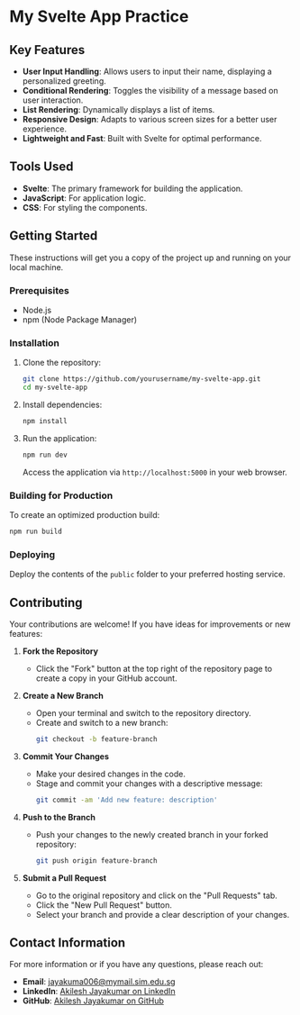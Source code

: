 # My Svelte App Practice

## Key Features

- **User Input Handling**: Allows users to input their name, displaying a personalized greeting.
- **Conditional Rendering**: Toggles the visibility of a message based on user interaction.
- **List Rendering**: Dynamically displays a list of items.
- **Responsive Design**: Adapts to various screen sizes for a better user experience.
- **Lightweight and Fast**: Built with Svelte for optimal performance.

## Tools Used

- **Svelte**: The primary framework for building the application.
- **JavaScript**: For application logic.
- **CSS**: For styling the components.

## Getting Started

These instructions will get you a copy of the project up and running on your local machine.

### Prerequisites

- Node.js
- npm (Node Package Manager)

### Installation

1. Clone the repository:
   ```bash
   git clone https://github.com/yourusername/my-svelte-app.git
   cd my-svelte-app
   ```

2. Install dependencies:
   ```bash
   npm install
   ```

3. Run the application:
   ```bash
   npm run dev
   ```
   Access the application via `http://localhost:5000` in your web browser.

### Building for Production

To create an optimized production build:

```bash
npm run build
```

### Deploying

Deploy the contents of the `public` folder to your preferred hosting service.

## Contributing

Your contributions are welcome! If you have ideas for improvements or new features:

1. **Fork the Repository**
   - Click the "Fork" button at the top right of the repository page to create a copy in your GitHub account.

2. **Create a New Branch**
   - Open your terminal and switch to the repository directory.
   - Create and switch to a new branch:
     ```bash
     git checkout -b feature-branch
     ```

3. **Commit Your Changes**
   - Make your desired changes in the code.
   - Stage and commit your changes with a descriptive message:
     ```bash
     git commit -am 'Add new feature: description'
     ```

4. **Push to the Branch**
   - Push your changes to the newly created branch in your forked repository:
     ```bash
     git push origin feature-branch
     ```

5. **Submit a Pull Request**
   - Go to the original repository and click on the "Pull Requests" tab.
   - Click the "New Pull Request" button.
   - Select your branch and provide a clear description of your changes.

## Contact Information

For more information or if you have any questions, please reach out:

- **Email**: [jayakuma006@mymail.sim.edu.sg](mailto:jayakuma006@mymail.sim.edu.sg)
- **LinkedIn**: [Akilesh Jayakumar on LinkedIn](https://www.linkedin.com/in/akileshjayakumar/)
- **GitHub**: [Akilesh Jayakumar on GitHub](https://github.com/akileshjayakumar)
